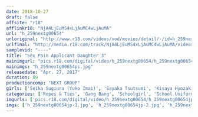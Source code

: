 ```yaml
---
date: 2018-10-27
draft: false
affsite: "r18"
afflinkr18: "NjA4LjEuMS4xLjAuMC4wLjAuMA"
url: "h_259nextg00654"
urloriginal: "http://www.r18.com/videos/vod/movies/detail/-/id=h_259nextg00654"
urlfinal: "http://media.r18.com/track/NjA4LjEuMS4xLjAuMC4wLjAuMA/videos/vod/movies/detail/-/id=h_259nextg00654"
samplevid: "----"
title: "Sex Pain Applicant Daughter 3"
mainimgurl: "pics.r18.com/digital/video/h_259nextg00654/h_259nextg00654ps.jpg"
mainimgs: "h_259nextg00654ps.jpg"
releasedate: "Apr. 27, 2017"
duration: 89
productioncomp: "NEXT GROUP"
girls: ['Seika Sugiura (Yuko Imai)', 'Sayaka Tsutsumi', 'Kisaya Hyozaki']
categories: ['Ropes & Ties', 'Gang Bang', 'Schoolgirl', 'School Uniform', 'Reluctant', 'Threesome / Foursome']
imgurls: ['pics.r18.com/digital/video/h_259nextg00654/h_259nextg00654jp-1.jpg', 'pics.r18.com/digital/video/h_259nextg00654/h_259nextg00654jp-2.jpg', 'pics.r18.com/digital/video/h_259nextg00654/h_259nextg00654jp-3.jpg', 'pics.r18.com/digital/video/h_259nextg00654/h_259nextg00654jp-4.jpg', 'pics.r18.com/digital/video/h_259nextg00654/h_259nextg00654jp-5.jpg', 'pics.r18.com/digital/video/h_259nextg00654/h_259nextg00654jp-6.jpg', 'pics.r18.com/digital/video/h_259nextg00654/h_259nextg00654jp-7.jpg', 'pics.r18.com/digital/video/h_259nextg00654/h_259nextg00654jp-8.jpg', 'pics.r18.com/digital/video/h_259nextg00654/h_259nextg00654jp-9.jpg', 'pics.r18.com/digital/video/h_259nextg00654/h_259nextg00654jp-10.jpg', 'pics.r18.com/digital/video/h_259nextg00654/h_259nextg00654jp-11.jpg', 'pics.r18.com/digital/video/h_259nextg00654/h_259nextg00654jp-12.jpg', 'pics.r18.com/digital/video/h_259nextg00654/h_259nextg00654jp-13.jpg', 'pics.r18.com/digital/video/h_259nextg00654/h_259nextg00654jp-14.jpg', 'pics.r18.com/digital/video/h_259nextg00654/h_259nextg00654jp-15.jpg', 'pics.r18.com/digital/video/h_259nextg00654/h_259nextg00654jp-16.jpg', 'pics.r18.com/digital/video/h_259nextg00654/h_259nextg00654jp-17.jpg', 'pics.r18.com/digital/video/h_259nextg00654/h_259nextg00654jp-18.jpg', 'pics.r18.com/digital/video/h_259nextg00654/h_259nextg00654jp-19.jpg', 'pics.r18.com/digital/video/h_259nextg00654/h_259nextg00654jp-20.jpg']
imgs: ['h_259nextg00654jp-1.jpg', 'h_259nextg00654jp-2.jpg', 'h_259nextg00654jp-3.jpg', 'h_259nextg00654jp-4.jpg', 'h_259nextg00654jp-5.jpg', 'h_259nextg00654jp-6.jpg', 'h_259nextg00654jp-7.jpg', 'h_259nextg00654jp-8.jpg', 'h_259nextg00654jp-9.jpg', 'h_259nextg00654jp-10.jpg', 'h_259nextg00654jp-11.jpg', 'h_259nextg00654jp-12.jpg', 'h_259nextg00654jp-13.jpg', 'h_259nextg00654jp-14.jpg', 'h_259nextg00654jp-15.jpg', 'h_259nextg00654jp-16.jpg', 'h_259nextg00654jp-17.jpg', 'h_259nextg00654jp-18.jpg', 'h_259nextg00654jp-19.jpg', 'h_259nextg00654jp-20.jpg']
---
```

